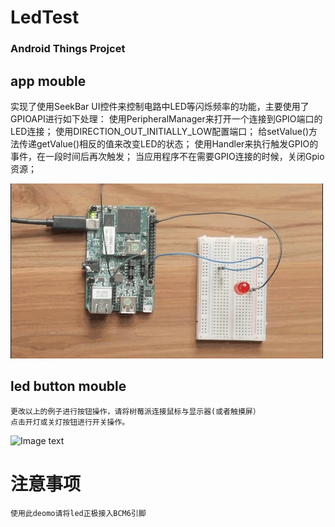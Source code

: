 # LedTest
### Android Things Projcet




##   app mouble
 实现了使用SeekBar UI控件来控制电路中LED等闪烁频率的功能，主要使用了GPIOAPI进行如下处理：
  使用PeripheralManager来打开一个连接到GPIO端口的LED连接；
  使用DIRECTION_OUT_INITIALLY_LOW配置端口；
  给setValue()方法传递getValue()相反的值来改变LED的状态；
  使用Handler来执行触发GPIO的事件，在一段时间后再次触发；
  当应用程序不在需要GPIO连接的时候，关闭Gpio资源；

 ![Image text][demo1-gif]


##   led button mouble
    更改以上的例子进行按钮操作，请将树莓派连接鼠标与显示器(或者触摸屏）
    点击开灯或关灯按钮进行开关操作。

![Image text][demo2-png]

# 注意事项
    使用此deomo请将led正极接入BCM6引脚


 [demo1-gif]: img/demo1.gif
 [demo2-png]: /img/swbutton.png